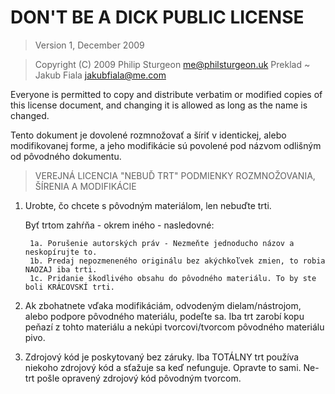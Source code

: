 # DON'T BE A DICK PUBLIC LICENSE

> Version 1, December 2009

> Copyright (C) 2009 Philip Sturgeon <me@philsturgeon.uk>
> Preklad ~ Jakub Fiala <jakubfiala@me.com>

 
 Everyone is permitted to copy and distribute verbatim or modified
 copies of this license document, and changing it is allowed as long
 as the name is changed.

 Tento dokument je dovolené rozmnožovať a šíriť v identickej, alebo modifikovanej forme, 
 a jeho modifikácie sú povolené pod názvom odlišným od pôvodného dokumentu.

> VEREJNÁ LICENCIA "NEBUĎ TRT"
> PODMIENKY ROZMNOŽOVANIA, ŠÍRENIA A MODIFIKÁCIE

 1. Urobte, čo chcete s pôvodným materiálom, len nebuďte trti.

     Byť trtom zahŕňa - okrem iného - nasledovné:

         1a. Porušenie autorských práv - Nezmeňte jednoducho názov a neskopírujte to.
         1b. Predaj nepozmeneného originálu bez akýchkoľvek zmien, to robia NAOZAJ iba trti.
         1c. Pridanie škodlivého obsahu do pôvodného materiálu. To by ste boli KRÁĽOVSKÍ trti.

 2. Ak zbohatnete vďaka modifikáciám, odvodeným dielam/nástrojom, alebo podpore pôvodného materiálu, podeľte sa.
 Iba trt zarobí kopu peňazí z tohto materiálu a nekúpi tvorcovi/tvorcom pôvodného materiálu pivo.
 
 3. Zdrojový kód je poskytovaný bez záruky. Iba TOTÁLNY trt používa niekoho zdrojový kód a sťažuje sa keď nefunguje.
 Opravte to sami. Ne-trt pošle opravený zdrojový kód pôvodným tvorcom.
